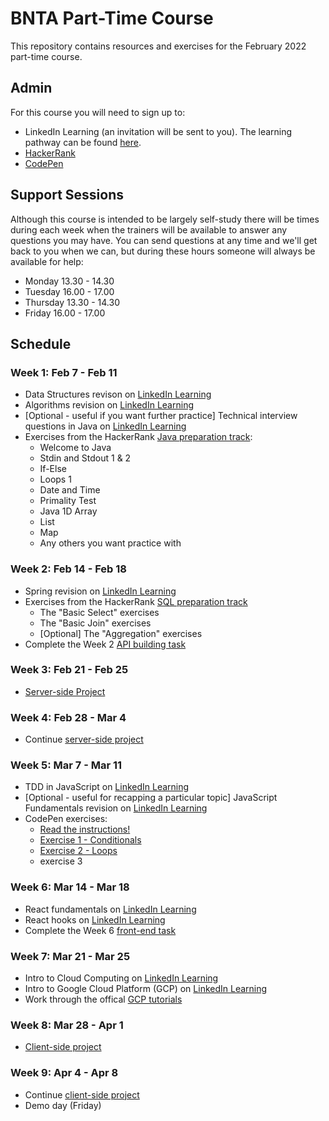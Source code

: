 # BNTA Part-Time Course

This repository contains resources and exercises for the February 2022 part-time course. 

## Admin

For this course you will need to sign up to:

- LinkedIn Learning (an invitation will be sent to you). The learning pathway can be found [here](https://www.linkedin.com/learning/paths/bright-network-technology-academy-self-managed-programme?shareId=70914714-eb1c-42b2-a021-9397f0f68681&accountId=122446834&u=122446834&success=true&authUUID=39XGjJIzRBew2IbEitOnBA%3D%3D).
- [HackerRank](https://www.hackerrank.com)
- [CodePen](https://codepen.io/)


## Support Sessions

Although this course is intended to be largely self-study there will be times during each week when the trainers will be available to answer any questions you may have. You can send questions at any time and we'll get back to you when we can, but during these hours someone will always be available for help:

- Monday 13.30 - 14.30
- Tuesday 16.00 - 17.00
- Thursday 13.30 - 14.30
- Friday 16.00 - 17.00


## Schedule

### Week 1: Feb 7 - Feb 11

- Data Structures revison on [LinkedIn Learning](https://www.linkedin.com/learning/java-data-structures-14403471/data-structures-in-java)
- Algorithms revision on [LinkedIn Learning](https://www.linkedin.com/learning/java-algorithms/improve-your-java-applications-with-effective-algorithms)
- [Optional - useful if you want further practice] Technical interview questions in Java on [LinkedIn Learning](https://www.linkedin.com/learning/nail-your-java-interview-2/the-secret-to-nailing-your-java-interview)
- Exercises from the HackerRank [Java preparation track](https://www.hackerrank.com/domains/java):
	- Welcome to Java
	- Stdin and Stdout 1 & 2
	- If-Else
	- Loops 1
	- Date and Time
	- Primality Test
	- Java 1D Array
	- List
	- Map
	- Any others you want practice with


### Week 2: Feb 14 - Feb 18

- Spring revision on [LinkedIn Learning](https://www.linkedin.com/learning/learning-spring-with-spring-boot-13886371/learn-rapid-development-with-spring-boot)
- Exercises from the HackerRank [SQL preparation track](https://www.hackerrank.com/domains/sql)
	- The "Basic Select" exercises
	- The "Basic Join" exercises
	- [Optional] The "Aggregation" exercises
- Complete the Week 2 [API building task](tasks/api_building.md)

### Week 3: Feb 21 - Feb 25

- [Server-side Project](/add/link/later)

### Week 4: Feb 28 - Mar 4

- Continue [server-side project](/add/link/later)

### Week 5: Mar 7 - Mar 11

- TDD in JavaScript on [LinkedIn Learning](https://www.linkedin.com/learning/javascript-test-driven-development-es6/intro-video)
- [Optional - useful for recapping a particular topic] JavaScript Fundamentals revision on [LinkedIn Learning](https://www.linkedin.com/learning/learning-the-javascript-language-2/learn-the-language-of-the-internet)
- CodePen exercises:
 	- [Read the instructions!](tasks/js_instructions.md)
	- [Exercise 1 - Conditionals](https://codepen.io/cifarquhar/pen/VwrKpEQ)
	- [Exercise 2 - Loops](https://codepen.io/cifarquhar/pen/QWOKQXp)
	- exercise 3

### Week 6: Mar 14 - Mar 18

- React fundamentals on [LinkedIn Learning](https://www.linkedin.com/learning/learning-react-js-5/getting-started-with-react)
- React hooks on [LinkedIn Learning](https://www.linkedin.com/learning/react-hooks/understanding-modern-react)
- Complete the Week 6 [front-end task](/add/link/later)

### Week 7: Mar 21 - Mar 25

- Intro to Cloud Computing on [LinkedIn Learning](https://www.linkedin.com/learning/learning-cloud-computing-core-concepts-13966302/change-your-career-with-cloud-computing)
- Intro to Google Cloud Platform (GCP) on [LinkedIn Learning](https://www.linkedin.com/learning/google-cloud-platform-gcp-essential-training-for-developers/kicking-off-your-gcp-development)
- Work through the offical [GCP tutorials](https://cloud.google.com/gcp/getting-started)

### Week 8: Mar 28 - Apr 1

- [Client-side project](/add/link/later)

### Week 9: Apr 4  - Apr 8

- Continue [client-side project](/add/link/later)
- Demo day (Friday)

